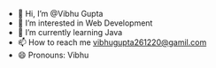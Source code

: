 - 👋 Hi, I’m @Vibhu Gupta
- 👀 I’m interested in Web Development 
- 🌱 I’m currently learning Java 
- 📫 How to reach me vibhugupta261220@gamil.com
- 😄 Pronouns: Vibhu 
 

<!---
alphaengineer2205/alphaengineer2205 is a ✨ special ✨ repository because its `README.md` (this file) appears on your GitHub profile.
You can click the Preview link to take a look at your changes.
--->
